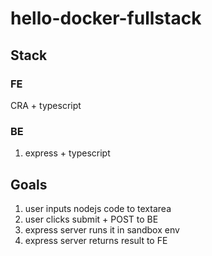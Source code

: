 # hello-docker-fullstack

## Stack

### FE

CRA + typescript

### BE

1. express + typescript

## Goals

1. user inputs nodejs code to textarea
2. user clicks submit + POST to BE
3. express server runs it in sandbox env
4. express server returns result to FE
